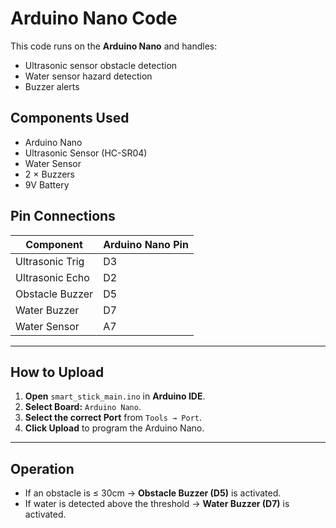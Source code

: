 # Arduino Nano Code

This code runs on the **Arduino Nano** and handles:
- Ultrasonic sensor obstacle detection
- Water sensor hazard detection
- Buzzer alerts

## Components Used
- Arduino Nano
- Ultrasonic Sensor (HC-SR04)
- Water Sensor
- 2 × Buzzers
- 9V Battery

## Pin Connections

| Component        | Arduino Nano Pin |
|------------------|------------------|
| Ultrasonic Trig  | D3               |
| Ultrasonic Echo  | D2               |
| Obstacle Buzzer  | D5               |
| Water Buzzer     | D7               |
| Water Sensor     | A7               |

---

## How to Upload

1. **Open** `smart_stick_main.ino` in **Arduino IDE**.
2. **Select Board:** `Arduino Nano`.
3. **Select the correct Port** from `Tools → Port`.
4. **Click Upload** to program the Arduino Nano.

---

## Operation

- If an obstacle is ≤ 30cm → **Obstacle Buzzer (D5)** is activated.
- If water is detected above the threshold → **Water Buzzer (D7)** is activated.